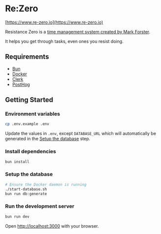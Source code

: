 # Re:Zero

[https://www.re-zero.io](https://www.re-zero.io)

Resistance Zero is a [time management system created by Mark Forster](http://markforster.squarespace.com/blog/2022/6/14/resistance-how-to-make-the-most-of-it-the-resistance-zero-sy.html).

It helps you get through tasks, even ones you resist doing.

## Requirements

- [Bun](https://bun.sh/)
- [Docker](https://www.docker.com/)
- [Clerk](https://clerk.com/)
- [PostHog](https://posthog.com/)

## Getting Started

### Environment variables

```bash
cp .env.example .env
```

Update the values in `.env`, except `DATABASE_URL` which will automatically be
generated in the [Setup the database](#setup-the-database) step.

### Install dependencies

```bash
bun install
```

### Setup the database

```bash
# Ensure the Docker daemon is running
./start-database.sh
bun run db:generate
```

### Run the development server

```bash
bun run dev
```

Open [http://localhost:3000](http://localhost:3000) with your browser.
